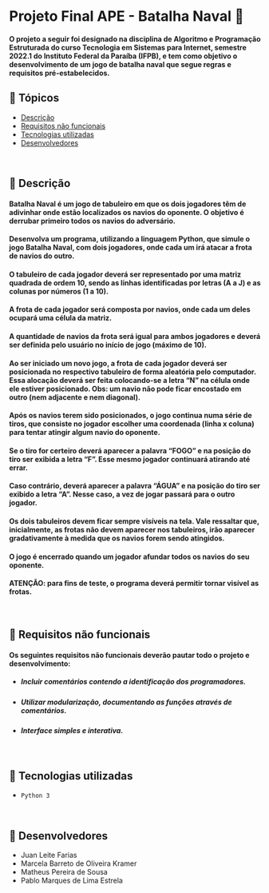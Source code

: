 # Projeto Final APE - Batalha Naval :ship:
#### O projeto a seguir foi designado na disciplina de Algoritmo e Programação Estruturada do curso Tecnologia em Sistemas para Internet, semestre 2022.1 do Instituto Federal da Paraíba (IFPB), e tem como objetivo o desenvolvimento de um jogo de batalha naval que segue regras e requisitos pré-estabelecidos.

## :pushpin: Tópicos
* [Descrição](#descrição)
* [Requisitos não funcionais](#requisitos-não-funcionais)
* [Tecnologias utilizadas](#tecnologias-utilizadas)
* [Desenvolvedores](#desenvolvedores)

&nbsp;

<a id=descrição></a>
## :pencil: Descrição
#### Batalha Naval é um jogo de tabuleiro em que os dois jogadores têm de adivinhar onde estão localizados os navios do oponente. O objetivo é derrubar primeiro todos os navios do adversário. 
#### Desenvolva um programa, utilizando a linguagem Python, que simule o jogo Batalha Naval, com dois jogadores, onde cada um irá atacar a frota de navios do outro. 
#### O tabuleiro de cada jogador deverá ser representado por uma matriz quadrada de ordem 10, sendo as linhas identificadas por letras (A a J) e as colunas por números (1 a 10). 
#### A frota de cada jogador será composta por navios, onde cada um deles ocupará uma célula da matriz.
#### A quantidade de navios da frota será igual para ambos jogadores e deverá ser definida pelo usuário no início de jogo (máximo de 10). 
#### Ao ser iniciado um novo jogo, a frota de cada jogador deverá ser posicionada no respectivo tabuleiro de forma aleatória pelo computador. Essa alocação deverá ser feita colocando-se a letra “N” na célula onde ele estiver posicionado. Obs: um navio não pode ficar encostado em outro (nem adjacente e nem diagonal).
#### Após os navios terem sido posicionados, o jogo continua numa série de tiros, que consiste no jogador escolher uma coordenada (linha x coluna) para tentar atingir algum navio do oponente. 
#### Se o tiro for certeiro deverá aparecer a palavra “FOGO” e na posição do tiro ser exibida a letra “F”. Esse mesmo jogador continuará atirando até errar.
#### Caso contrário, deverá aparecer a palavra “ÁGUA” e na posição do tiro ser exibido a letra “A”. Nesse caso, a vez de jogar passará para o outro jogador. 
#### Os dois tabuleiros devem ficar sempre visíveis na tela. Vale ressaltar que, inicialmente, as frotas não devem aparecer nos tabuleiros, irão aparecer gradativamente à medida que os navios forem sendo atingidos.
#### O jogo é encerrado quando um jogador afundar todos os navios do seu oponente. 
#### ATENÇÃO: para fins de teste, o programa deverá permitir tornar visível as frotas.

&nbsp;

<a id=requisitos-não-funcionais></a>
## :notebook: Requisitos não funcionais
#### Os seguintes requisitos não funcionais deverão pautar todo o projeto e desenvolvimento: 
* ##### Incluir comentários contendo a identificação dos programadores.
* ##### Utilizar modularização, documentando as funções através de comentários.
* ##### Interface simples e interativa.

&nbsp;

<a id=tecnologias-utilizadas></a>
## :wrench: Tecnologias utilizadas
- ``Python 3``

&nbsp;

<a id=desenvolvedores></a>
## :raising_hand: Desenvolvedores
*  Juan Leite Farias
*  Marcela Barreto de Oliveira Kramer
*  Matheus Pereira de Sousa
*  Pablo Marques de Lima Estrela

